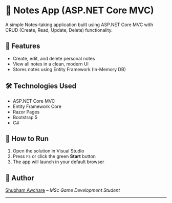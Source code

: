 ﻿# 📝 Notes App (ASP.NET Core MVC)

A simple Notes-taking application built using ASP.NET Core MVC with CRUD (Create, Read, Update, Delete) functionality.

## 🚀 Features

- Create, edit, and delete personal notes
- View all notes in a clean, modern UI
- Stores notes using Entity Framework (In-Memory DB)

## 🛠 Technologies Used

- ASP.NET Core MVC
- Entity Framework Core
- Razor Pages
- Bootstrap 5
- C#


## 🧾 How to Run

1. Open the solution in Visual Studio
2. Press `F5` or click the green **Start** button
3. The app will launch in your default browser

## 🤝 Author

[Shubham Awchare](https://github.com/shubhamawchare) – *MSc Game Development Student*

---

